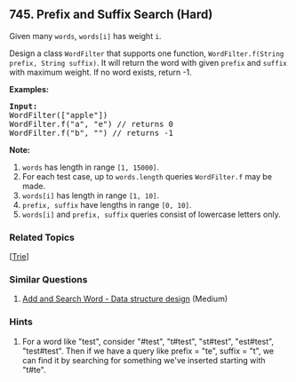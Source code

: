 <!--|This file generated by command(leetcode description); DO NOT EDIT.    |-->
<!--+----------------------------------------------------------------------+-->
<!--|@author    Openset <openset.wang@gmail.com>                           |-->
<!--|@link      https://github.com/openset                                 |-->
<!--|@home      https://github.com/openset/leetcode                        |-->
<!--+----------------------------------------------------------------------+-->

## 745. Prefix and Suffix Search (Hard)

<p>
Given many <code>words</code>, <code>words[i]</code> has weight <code>i</code>.
</p><p>
Design a class <code>WordFilter</code> that supports one function, <code>WordFilter.f(String prefix, String suffix)</code>.
It will return the word with given <code>prefix</code> and <code>suffix</code> with maximum weight.  If no word exists, return -1.
</p>

<p><b>Examples:</b><br />
<pre>
<b>Input:</b>
WordFilter(["apple"])
WordFilter.f("a", "e") // returns 0
WordFilter.f("b", "") // returns -1
</pre></p>

<p><b>Note:</b><br>
<ol>
<li><code>words</code> has length in range <code>[1, 15000]</code>.</li>
<li>For each test case, up to <code>words.length</code> queries <code>WordFilter.f</code> may be made.</li>
<li><code>words[i]</code> has length in range <code>[1, 10]</code>.</li>
<li><code>prefix, suffix</code> have lengths in range <code>[0, 10]</code>.</li>
<li><code>words[i]</code> and <code>prefix, suffix</code> queries consist of lowercase letters only.</li>
</ol>
</p>

### Related Topics
  [[Trie](https://github.com/openset/leetcode/tree/master/tag/trie/README.md)]

### Similar Questions
  1. [Add and Search Word - Data structure design](https://github.com/openset/leetcode/tree/master/problems/add-and-search-word-data-structure-design) (Medium)

### Hints
  1. For a word like "test", consider "#test", "t#test", "st#test", "est#test", "test#test".  Then if we have a query like prefix = "te", suffix = "t", we can find it by searching for something we've inserted starting with "t#te".
